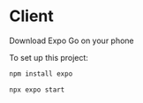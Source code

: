 # Client 

Download Expo Go on your phone 

To set up this project:
```bash
npm install expo 

npx expo start
```
